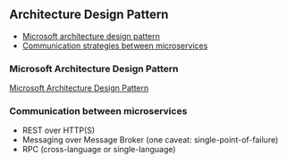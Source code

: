 ## Architecture Design Pattern

- [Microsoft architecture design pattern](#microsoft-architecture-design-pattern)
- [Communication strategies between microservices](#communication-between-microservices)

### Microsoft Architecture Design Pattern

[Microsoft Architecture Design Pattern](https://docs.microsoft.com/en-us/azure/architecture/patterns/bulkhead)

### Communication between microservices

- REST over HTTP(S)
- Messaging over Message Broker (one caveat: single-point-of-failure)
- RPC (cross-language or single-language)



